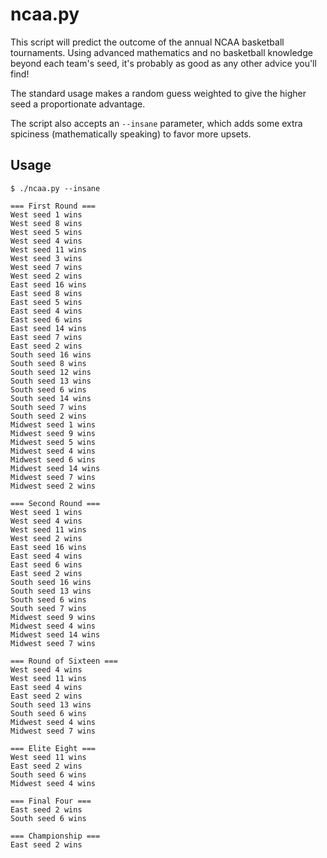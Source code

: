 # ncaa.py

This script will predict the outcome of the annual NCAA basketball tournaments. Using advanced mathematics and no basketball knowledge beyond each team's seed, it's probably as good as any other advice you'll find!

The standard usage makes a random guess weighted to give the higher seed a proportionate advantage.

The script also accepts an `--insane` parameter, which adds some extra spiciness (mathematically speaking) to favor more upsets.


## Usage

```
$ ./ncaa.py --insane

=== First Round ===
West seed 1 wins
West seed 8 wins
West seed 5 wins
West seed 4 wins
West seed 11 wins
West seed 3 wins
West seed 7 wins
West seed 2 wins
East seed 16 wins
East seed 8 wins
East seed 5 wins
East seed 4 wins
East seed 6 wins
East seed 14 wins
East seed 7 wins
East seed 2 wins
South seed 16 wins
South seed 8 wins
South seed 12 wins
South seed 13 wins
South seed 6 wins
South seed 14 wins
South seed 7 wins
South seed 2 wins
Midwest seed 1 wins
Midwest seed 9 wins
Midwest seed 5 wins
Midwest seed 4 wins
Midwest seed 6 wins
Midwest seed 14 wins
Midwest seed 7 wins
Midwest seed 2 wins

=== Second Round ===
West seed 1 wins
West seed 4 wins
West seed 11 wins
West seed 2 wins
East seed 16 wins
East seed 4 wins
East seed 6 wins
East seed 2 wins
South seed 16 wins
South seed 13 wins
South seed 6 wins
South seed 7 wins
Midwest seed 9 wins
Midwest seed 4 wins
Midwest seed 14 wins
Midwest seed 7 wins

=== Round of Sixteen ===
West seed 4 wins
West seed 11 wins
East seed 4 wins
East seed 2 wins
South seed 13 wins
South seed 6 wins
Midwest seed 4 wins
Midwest seed 7 wins

=== Elite Eight ===
West seed 11 wins
East seed 2 wins
South seed 6 wins
Midwest seed 4 wins

=== Final Four ===
East seed 2 wins
South seed 6 wins

=== Championship ===
East seed 2 wins
```
